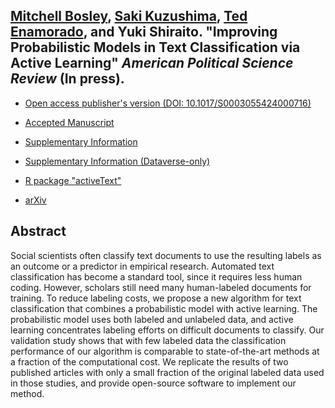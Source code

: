 ## [Mitchell Bosley](http://mbosley.github.io/), [Saki Kuzushima](https://sakikuzushima.github.io/), [Ted Enamorado](https://www.tedenamorado.com/), and Yuki Shiraito. "Improving Probabilistic Models in Text Classification via Active Learning" _American Political Science Review_ (In press).

- [Open access publisher's version (DOI: 10.1017/S0003055424000716)](https://doi.org/10.1017/S0003055424000716)

- [Accepted Manuscript](../files/active.pdf)

- [Supplementary Information](../files/active_si.pdf)

- [Supplementary Information (Dataverse-only)](../files/active_si_sim.pdf)

- [R package "activeText"](https://github.com/activetext/activeText)

- [arXiv](http://arxiv.org/abs/2202.02629)

## Abstract
Social scientists often classify text documents to use the resulting labels as an outcome or a predictor in empirical research.
Automated text classification has become a standard tool, since it requires less human coding.
However, scholars still need many human-labeled documents for training.
To reduce labeling costs, we propose a new algorithm for text classification that combines a probabilistic model with active learning.
The probabilistic model uses both labeled and unlabeled data, and active learning concentrates labeling efforts on difficult documents to classify.
Our validation study shows that with few labeled data the classification performance of our algorithm is comparable to state-of-the-art methods at a fraction of the computational cost.
We replicate the results of two published articles with only a small fraction of the original labeled data used in those studies, and provide open-source software to implement our method.
